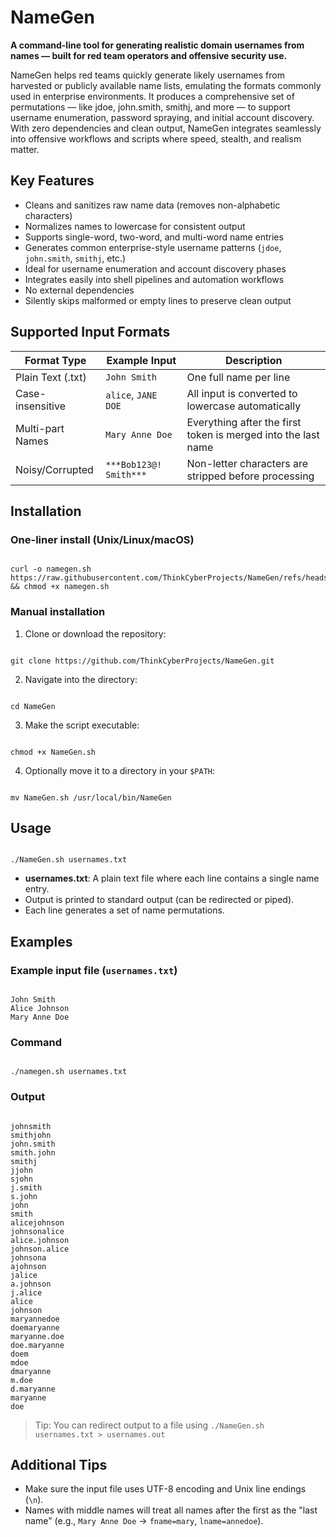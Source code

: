 
# NameGen

**A command-line tool for generating realistic domain usernames from names — built for red team operators and offensive security use.**

NameGen helps red teams quickly generate likely usernames from harvested or publicly available name lists, emulating the formats commonly used in enterprise environments. It produces a comprehensive set of permutations — like jdoe, john.smith, smithj, and more — to support username enumeration, password spraying, and initial account discovery. With zero dependencies and clean output, NameGen integrates seamlessly into offensive workflows and scripts where speed, stealth, and realism matter.

## Key Features

- Cleans and sanitizes raw name data (removes non-alphabetic characters)
- Normalizes names to lowercase for consistent output
- Supports single-word, two-word, and multi-word name entries
- Generates common enterprise-style username patterns (`jdoe`, `john.smith`, `smithj`, etc.)
- Ideal for username enumeration and account discovery phases
- Integrates easily into shell pipelines and automation workflows
- No external dependencies
- Silently skips malformed or empty lines to preserve clean output

## Supported Input Formats

| Format Type         | Example Input           | Description                                                   |
|---------------------|-------------------------|---------------------------------------------------------------|
| Plain Text (.txt)   | `John Smith`            | One full name per line                                        |
| Case-insensitive    | `alice`, `JANE DOE`     | All input is converted to lowercase automatically             |
| Multi-part Names    | `Mary Anne Doe`         | Everything after the first token is merged into the last name |
| Noisy/Corrupted     | `***Bob123@! Smith***`  | Non-letter characters are stripped before processing          |


## Installation

### One-liner install (Unix/Linux/macOS)
```

curl -o namegen.sh https://raw.githubusercontent.com/ThinkCyberProjects/NameGen/refs/heads/main/NameGen.sh && chmod +x namegen.sh

```

### Manual installation

1. Clone or download the repository:
```

git clone https://github.com/ThinkCyberProjects/NameGen.git

```
2. Navigate into the directory:
```

cd NameGen

```
3. Make the script executable:
```

chmod +x NameGen.sh

```
4. Optionally move it to a directory in your `$PATH`:
```

mv NameGen.sh /usr/local/bin/NameGen

```

## Usage

```

./NameGen.sh usernames.txt

```

- **usernames.txt**: A plain text file where each line contains a single name entry.
- Output is printed to standard output (can be redirected or piped).
- Each line generates a set of name permutations.

## Examples

### Example input file (`usernames.txt`)
```

John Smith
Alice Johnson
Mary Anne Doe

```

### Command
```

./namegen.sh usernames.txt

```

### Output
```

johnsmith
smithjohn
john.smith
smith.john
smithj
jjohn
sjohn
j.smith
s.john
john
smith
alicejohnson
johnsonalice
alice.johnson
johnson.alice
johnsona
ajohnson
jalice
a.johnson
j.alice
alice
johnson
maryannedoe
doemaryanne
maryanne.doe
doe.maryanne
doem
mdoe
dmaryanne
m.doe
d.maryanne
maryanne
doe

```

> Tip: You can redirect output to a file using `./NameGen.sh usernames.txt > usernames.out`

## Additional Tips

- Make sure the input file uses UTF-8 encoding and Unix line endings (`\n`).
- Names with middle names will treat all names after the first as the "last name" (e.g., `Mary Anne Doe` → `fname=mary`, `lname=annedoe`).

